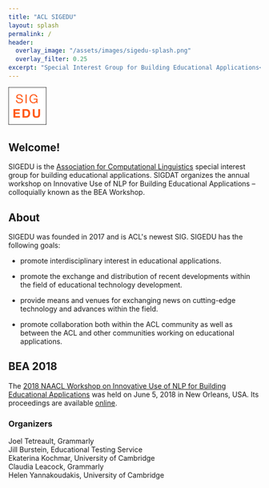 ```yaml
---
title: "ACL SIGEDU"
layout: splash
permalink: /
header:
  overlay_image: "/assets/images/sigedu-splash.png"
  overlay_filter: 0.25
excerpt: "Special Interest Group for Building Educational Applications<br/><br/>Organizer of BEA Workshop"
---
```


<div class="text-center">
    <img src="/assets/images/sigedu-logo.png" width="15%"/>
</div>

<h2>Welcome!</h2>

SIGEDU is the [Association for Computational Linguistics](http://aclweb.org) special interest group for building educational applications. SIGDAT organizes the annual workshop on Innovative Use of NLP for Building Educational Applications &ndash; colloquially known as the BEA Workshop.

<h2>About</h2>

SIGEDU was founded in 2017 and is ACL's newest SIG. SIGEDU has the following goals:

- promote interdisciplinary interest in educational applications.
 
- promote the exchange and distribution of recent developments within the field of educational technology development.
 
- provide means and venues for exchanging news on cutting-edge technology and advances within the field.
 
- promote collaboration both within the ACL community as well as between the ACL and other communities working on educational applications.

<h2>BEA 2018</h2>

The [2018 NAACL Workshop on Innovative Use of NLP for Building Educational Applications](http://www.cs.rochester.edu/~tetreaul/bea13.html) was held on June 5, 2018 in New Orleans, USA. Its proceedings are available [online](https://aclanthology.coli.uni-saarland.de/events/ws-2018#W18-05).

<h3>Organizers</h3>
Joel Tetreault, Grammarly<br/>
Jill Burstein, Educational Testing Service<br/>
Ekaterina Kochmar, University of Cambridge<br/>
Claudia Leacock, Grammarly<br/>
Helen Yannakoudakis, University of Cambridge
